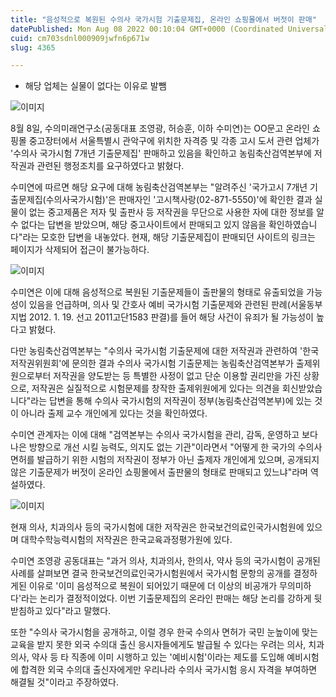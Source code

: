 ```yaml
---
title: "음성적으로 복원된 수의사 국가시험 기출문제집, 온라인 쇼핑몰에서 버젓이 판매"
datePublished: Mon Aug 08 2022 00:10:04 GMT+0000 (Coordinated Universal Time)
cuid: cm703sdnl000909jwfn6p671w
slug: 4365

---
```



- 해당 업체는 실물이 없다는 이유로 발뺌

![이미지](https://cdn.hashnode.com/res/hashnode/image/upload/v1739255443701/ae6828ac-10ac-41a6-968e-48d5975402a1.png)

8월 8일, 수의미래연구소(공동대표 조영광, 허승훈, 이하 수미연)는 OO문고 온라인 쇼핑몰 중고장터에서 서울특별시 관악구에 위치한 자격증 및 각종 고시 도서 관련 업체가 '수의사 국가시험 7개년 기출문제집' 판매하고 있음을 확인하고 농림축산검역본부에 저작권과 관련된 행정조치를 요구하였다고 밝혔다.

수미연에 따르면 해당 요구에 대해 농림축산검역본부는 "알려주신 '국가고시 7개년 기출문제집(수의사국가시험)'은 판매자인 '고시책사랑(02-871-5550)'에 확인한 결과 실물이 없는 중고제품은 저자 및 출판사 등 저작권을 무단으로 사용한 자에 대한 정보를 알 수 없다는 답변을 받았으며, 해당 중고사이트에서 판매되고 있지 않음을 확인하였습니다"라는 모호한 답변을 내놓았다. 현재, 해당 기출문제집이 판매되던 사이트의 링크는 페이지가 삭제되어 접근이 불가능하다.

![이미지](https://cdn.hashnode.com/res/hashnode/image/upload/v1739255445133/bd64e88d-9da1-40c6-b8cd-2702d6089f72.jpeg)

수미연은 이에 대해 음성적으로 복원된 기출문제들이 출판물의 형태로 유출되었을 가능성이 있음을 언급하며, 의사 및 간호사 예비 국가시험 기출문제와 관련된 판례(서울동부지법 2012. 1. 19. 선고 2011고단1583 판결)를 들어 해당 사건이 유죄가 될 가능성이 높다고 밝혔다.

다만 농림축산검역본부는 "수의사 국가시험 기출문제에 대한 저작권과 관련하여 '한국저작권위원회'에 문의한 결과 수의사 국가시험 기출문제는 농림축산검역본부가 출제위원으로부터 저작권을 양도받는 등 특별한 사정이 없고 단순 이용할 권리만을 가진 상황으로, 저작권은 실질적으로 시험문제를 창작한 출제위원에게 있다는 의견을 회신받았습니다"라는 답변을 통해 수의사 국가시험의 저작권이 정부(농림축산검역본부)에 있는 것이 아니라 출제 교수 개인에게 있다는 것을 확인하였다.

수미연 관계자는 이에 대해 "검역본부는 수의사 국가시험을 관리, 감독, 운영하고 보다 나은 방향으로 개선 시킬 능력도, 의지도 없는 기관"이라면서 "어떻게 한 국가의 수의사 면허를 발급하기 위한 시험의 저작권이 정부가 아닌 출제자 개인에게 있으며, 공개되지 않은 기출문제가 버젓이 온라인 쇼핑몰에서 출판물의 형태로 판매되고 있느냐"라며 역설하였다.

![이미지](https://cdn.hashnode.com/res/hashnode/image/upload/v1739255447410/c4e72e8d-d0e0-4c7a-90ba-7c79b797e4c0.png)

현재 의사, 치과의사 등의 국가시험에 대한 저작권은 한국보건의료인국가시험원에 있으며 대학수학능력시험의 저작권은 한국교육과정평가원에 있다.

수미연 조영광 공동대표는 "과거 의사, 치과의사, 한의사, 약사 등의 국가시험이 공개된 사례를 살펴보면 결국 한국보건의료인국가시험원에서 국가시험 문항의 공개를 결정하게된 이유로 '이미 음성적으로 복원이 되어있기 때문에 더 이상의 비공개가 무의미하다'라는 논리가 결정적이었다. 이번 기출문제집의 온라인 판매는 해당 논리를 강하게 뒷받침하고 있다"라고 말했다.

또한 "수의사 국가시험을 공개하고, 이럴 경우 한국 수의사 면허가 국민 눈높이에 맞는 교육을 받지 못한 외국 수의대 출신 응시자들에게도 발급될 수 있다는 우려는 의사, 치과의사, 약사 등 타 직종에 이미 시행하고 있는 '예비시험'이라는 제도를 도입해 예비시험에 합격한 외국 수의대 출신자에게만 우리나라 수의사 국가시험 응시 자격을 부여하면 해결될 것"이라고 주장하였다.